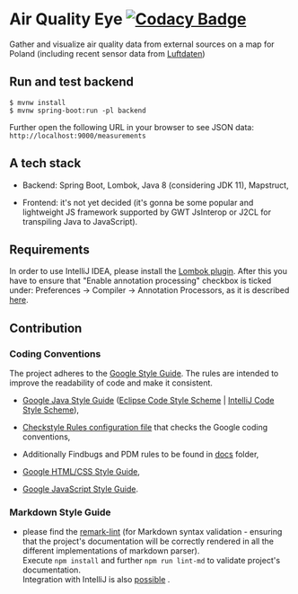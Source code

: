 # Air Quality Eye [![Codacy Badge](https://api.codacy.com/project/badge/Grade/4444dc7f4e664f8b9ae6e0f3dcab539c)](https://www.codacy.com/manual/baldram/AirQ-Eye?utm_source=github.com&amp;utm_medium=referral&amp;utm_content=baldram/AirQ-Eye&amp;utm_campaign=Badge_Grade)
Gather and visualize air quality data from external sources on a map 
for Poland (including recent sensor data from [Luftdaten](https://luftdaten.info/en/home-en/))

## Run and test backend 

```console
$ mvnw install
$ mvnw spring-boot:run -pl backend
```

Further open the following URL in your browser to see JSON 
data: `http://localhost:9000/measurements`

## A tech stack

*   Backend: Spring Boot, Lombok, Java 8 (considering JDK 11), Mapstruct,

*   Frontend: it's not yet decided (it's gonna be some popular 
and lightweight JS framework supported by GWT JsInterop or J2CL 
for transpiling Java to JavaScript). 

## Requirements

In order to use IntelliJ IDEA, please install the 
[Lombok plugin](https://github.com/mplushnikov/lombok-intellij-plugin).
After this you have to ensure that "Enable annotation processing" 
checkbox is ticked under:
Preferences → Compiler → Annotation Processors, as it is described 
[here](https://stackoverflow.com/questions/14866765/building-with-lomboks-slf4j-and-intellij-cannot-find-symbol-log).

## Contribution

### Coding Conventions

The project adheres to the [Google Style Guide](https://google.github.io/styleguide/). 
The rules are intended to improve the readability of code and make it consistent.

*   [Google Java Style Guide](https://google.github.io/styleguide/javaguide.html) ([Eclipse Code Style Scheme](https://raw.githubusercontent.com/google/styleguide/gh-pages/eclipse-java-google-style.xml) | 
    [IntelliJ Code Style Scheme](https://raw.githubusercontent.com/google/styleguide/gh-pages/intellij-java-google-style.xml)),
    
*   [Checkstyle Rules configuration file](docs/checkstyle.xml) that checks the Google coding conventions,

*   Additionally Findbugs and PDM rules to be found in [docs](/docs) folder,

*   [Google HTML/CSS Style Guide](https://google.github.io/styleguide/htmlcssguide.xml),

*   [Google JavaScript Style Guide](https://google.github.io/styleguide/javascriptguide.xml).

### Markdown Style Guide
*   please find the [remark-lint](https://github.com/remarkjs/remark-lint#using-remark-to-fix-your-markdown) 
(for Markdown syntax validation - ensuring that the project's documentation 
will be correctly rendered in all the different implementations of markdown parser).<br />
Execute `npm install` and further `npm run lint-md` to validate project's documentation.<br />
Integration with IntelliJ is also [possible](https://www.jetbrains.com/help/idea/eslint.html) .
